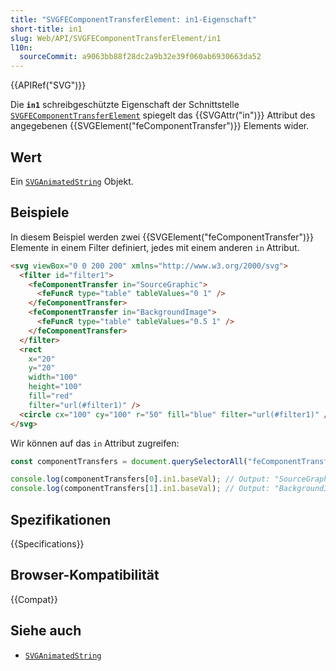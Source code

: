 ```yaml
---
title: "SVGFEComponentTransferElement: in1-Eigenschaft"
short-title: in1
slug: Web/API/SVGFEComponentTransferElement/in1
l10n:
  sourceCommit: a9063bb88f28dc2a9b32e39f060ab6930663da52
---
```


{{APIRef("SVG")}}

Die **`in1`** schreibgeschützte Eigenschaft der Schnittstelle [`SVGFEComponentTransferElement`](/de/docs/Web/API/SVGFEComponentTransferElement) spiegelt das {{SVGAttr("in")}} Attribut des angegebenen {{SVGElement("feComponentTransfer")}} Elements wider.

## Wert

Ein [`SVGAnimatedString`](/de/docs/Web/API/SVGAnimatedString) Objekt.

## Beispiele

In diesem Beispiel werden zwei {{SVGElement("feComponentTransfer")}} Elemente in einem Filter definiert, jedes mit einem anderen `in` Attribut.

```html
<svg viewBox="0 0 200 200" xmlns="http://www.w3.org/2000/svg">
  <filter id="filter1">
    <feComponentTransfer in="SourceGraphic">
      <feFuncR type="table" tableValues="0 1" />
    </feComponentTransfer>
    <feComponentTransfer in="BackgroundImage">
      <feFuncR type="table" tableValues="0.5 1" />
    </feComponentTransfer>
  </filter>
  <rect
    x="20"
    y="20"
    width="100"
    height="100"
    fill="red"
    filter="url(#filter1)" />
  <circle cx="100" cy="100" r="50" fill="blue" filter="url(#filter1)" />
</svg>
```

Wir können auf das `in` Attribut zugreifen:

```js
const componentTransfers = document.querySelectorAll("feComponentTransfer");

console.log(componentTransfers[0].in1.baseVal); // Output: "SourceGraphic"
console.log(componentTransfers[1].in1.baseVal); // Output: "BackgroundImage"
```

## Spezifikationen

{{Specifications}}

## Browser-Kompatibilität

{{Compat}}

## Siehe auch

- [`SVGAnimatedString`](/de/docs/Web/API/SVGAnimatedString)
